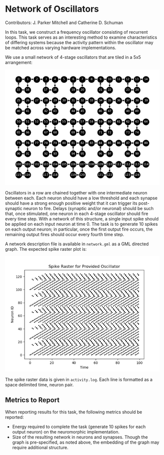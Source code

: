 # Network of Oscillators

Contributors: J. Parker Mitchell and Catherine D. Schuman

In this task, we construct a frequency oscillator consisting of recurrent loops. This task serves as an interesting method to examine characteristics of differing systems because the activity pattern within the oscillator may be matched across varying hardware implementations.

We use a small network of 4-stage oscillators that are tiled in a 5x5 arrangement:

![network](network.png)

Oscillators in a row are chained together with one intermediate neuron between each. Each neuron should have a low threshold and each synapse should have a strong enough positive weight that it can trigger its post-synaptic neuron to fire. Delays (synaptic and/or neuronal) should be such that, once stimulated, one neuron in each 4-stage oscillator should fire every time step.  With a network of this structure, a single input spike should be applied on each input neuron at time 0.  The task is to generate 10 spikes on each output neuron; in particular, once the first output fire occurs, the remaining output fires should occur every fourth time step. 

A network description file is available in `network.gml` as a GML directed graph.  The expected spike raster plot is:

![spikeraster](spike_raster.png)

The spike raster data is given in `activity.log`. Each line is formatted as a space delimited time, neuron pair.

## Metrics to Report
When reporting results for this task, the following metrics should be reported:
- Energy required to complete the task (generate 10 spikes for each output neuron) on the neuromorphic implementation.
- Size of the resulting network in neurons and synapses.  Though the graph is pre-specified, as noted above, the embedding of the graph may require additional structure. 
